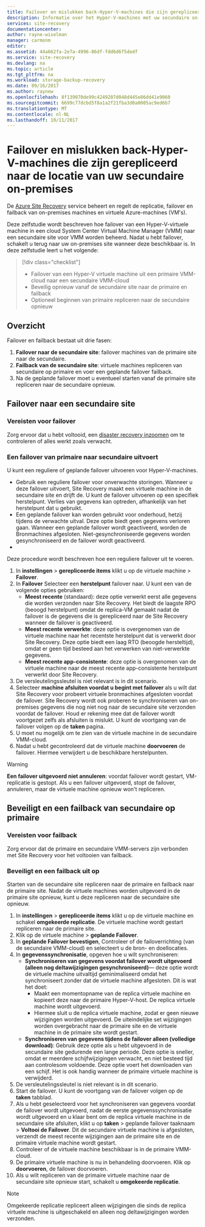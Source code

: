 ```yaml
---
title: Failover en mislukken back-Hyper-V-machines die zijn gerepliceerd naar een secundair datacenter met Site Recovery | Microsoft Docs
description: Informatie over het Hyper-V-machines met uw secundaire on-premises site failover en failback naar primaire site met Azure Site Recovery
services: site-recovery
documentationcenter: 
author: rayne-wiselman
manager: carmonm
editor: 
ms.assetid: 44a662fa-2e7a-4996-86df-fdd6d6f5dedf
ms.service: site-recovery
ms.devlang: na
ms.topic: article
ms.tgt_pltfrm: na
ms.workload: storage-backup-recovery
ms.date: 09/16/2017
ms.author: raynew
ms.openlocfilehash: 8f139070de99c4249207d048d445e86dd41e9060
ms.sourcegitcommit: 6699c77dcbd5f8a1a2f21fba3d0a0005ac9ed6b7
ms.translationtype: MT
ms.contentlocale: nl-NL
ms.lasthandoff: 10/11/2017
---
```

# <a name="fail-over-and-fail-back-hyper-v-vms-replicated-to-your-secondary-on-premises-site"></a>Failover en mislukken back-Hyper-V-machines die zijn gerepliceerd naar de locatie van uw secundaire on-premises

De [Azure Site Recovery](site-recovery-overview.md) service beheert en regelt de replicatie, failover en failback van on-premises machines en virtuele Azure-machines (VM's).

Deze zelfstudie wordt beschreven hoe failover van een Hyper-V-virtuele machine in een cloud System Center Virtual Machine Manager (VMM) naar een secundaire site voor VMM worden beheerd. Nadat u hebt failover, schakelt u terug naar uw on-premises site wanneer deze beschikbaar is. In deze zelfstudie leert u het volgende:

> [!div class="checklist"]
> * Failover van een Hyper-V virtuele machine uit een primaire VMM-cloud naar een secundaire VMM-cloud
> * Beveilig opnieuw vanaf de secundaire site naar de primaire en failback
> * Optioneel beginnen van primaire repliceren naar de secundaire opnieuw

## <a name="overview"></a>Overzicht

Failover en failback bestaat uit drie fasen:

1. **Failover naar de secundaire site**: failover machines van de primaire site naar de secundaire.
2. **Failback van de secundaire site**: virtuele machines repliceren van secundaire op primaire en voer een geplande failover failback.
3. Na de geplande failover moet u eventueel starten vanaf de primaire site repliceren naar de secundaire opnieuw.


## <a name="fail-over-to-a-secondary-site"></a>Failover naar een secundaire site

### <a name="failover-prerequisites"></a>Vereisten voor failover

Zorg ervoor dat u hebt voltooid, een [disaster recovery inzoomen](tutorial-dr-drill-secondary.md) om te controleren of alles werkt zoals verwacht.


### <a name="run-a-failover-from-primary-to-secondary"></a>Een failover van primaire naar secundaire uitvoert

U kunt een reguliere of geplande failover uitvoeren voor Hyper-V-machines.

- Gebruik een reguliere failover voor onverwachte storingen. Wanneer u deze failover uitvoert, Site Recovery maakt een virtuele machine in de secundaire site en drijft de. U kunt de failover uitvoeren op een specifiek herstelpunt. Verlies van gegevens kan optreden, afhankelijk van het herstelpunt dat u gebruikt.
- Een geplande failover kan worden gebruikt voor onderhoud, hetzij tijdens de verwachte uitval. Deze optie biedt geen gegevens verloren gaan. Wanneer een geplande failover wordt geactiveerd, worden de Bronmachines afgesloten. Niet-gesynchroniseerde gegevens worden gesynchroniseerd en de failover wordt geactiveerd. 
- 
Deze procedure wordt beschreven hoe een reguliere failover uit te voeren.


1. In **instellingen** > **gerepliceerde items** klikt u op de virtuele machine > **Failover**.
2. In **Failover** Selecteer een **herstelpunt** failover naar. U kunt een van de volgende opties gebruiken:
    - **Meest recente** (standaard): deze optie verwerkt eerst alle gegevens die worden verzonden naar Site Recovery. Het biedt de laagste RPO (beoogd herstelpunt) omdat de replica-VM gemaakt nadat de failover is de gegevens die is gerepliceerd naar de Site Recovery wanneer de failover is geactiveerd.
    - **Meest recente verwerkte**: deze optie is overgenomen van de virtuele machine naar het recentste herstelpunt dat is verwerkt door Site Recovery. Deze optie biedt een laag RTO (beoogde hersteltijd), omdat er geen tijd besteed aan het verwerken van niet-verwerkte gegevens.
    - **Meest recente app-consistente**: deze optie is overgenomen van de virtuele machine naar de meest recente app-consistente herstelpunt verwerkt door Site Recovery. 
3. De versleutelingssleutel is niet relevant is in dit scenario.
4. Selecteer **machine afsluiten voordat u begint met failover** als u wilt dat Site Recovery voor probeert virtuele bronmachines afgesloten voordat de failover. Site Recovery wordt ook proberen te synchroniseren van on-premises gegevens die nog niet nog naar de secundaire site verzonden voordat de failover. Houd er rekening mee dat de failover wordt voortgezet zelfs als afsluiten is mislukt. U kunt de voortgang van de failover volgen op de **taken** pagina.
5. U moet nu mogelijk om te zien van de virtuele machine in de secundaire VMM-cloud.
6. Nadat u hebt gecontroleerd dat de virtuele machine **doorvoeren** de failover. Hiermee verwijdert u de beschikbare herstelpunten.

> [!WARNING]
> **Een failover uitgevoerd niet annuleren**: voordat failover wordt gestart, VM-replicatie is gestopt. Als u een failover uitgevoerd, stopt de failover, annuleren, maar de virtuele machine opnieuw won't repliceren.  


## <a name="reprotect-and-fail-back-from-secondary-to-primary"></a>Beveiligt en een failback van secundaire op primaire

### <a name="prerequisites-for-failback"></a>Vereisten voor failback

Zorg ervoor dat de primaire en secundaire VMM-servers zijn verbonden met Site Recovery voor het voltooien van failback.


### <a name="reprotect-and-fail-back"></a>Beveiligt en een failback uit op

Starten van de secundaire site repliceren naar de primaire en failback naar de primaire site. Nadat de virtuele machines worden uitgevoerd in de primaire site opnieuw, kunt u deze repliceren naar de secundaire site opnieuw.  

1. In **instellingen** > **gerepliceerde items** klikt u op de virtuele machine en schakel **omgekeerde replicatie**. De virtuele machine wordt gestart repliceren naar de primaire site.
2. Klik op de virtuele machine > **geplande Failover**.
3. In **geplande Failover bevestigen**, Controleer of de failoverrichting (van de secundaire VMM-cloud) en selecteert u de bron- en doellocaties. 
4. In **gegevenssynchronisatie**, opgeven hoe u wilt synchroniseren:
    - **Synchroniseren van gegevens voordat failover wordt uitgevoerd (alleen nog deltawijzigingen gesynchroniseerd)**— deze optie wordt de virtuele machine uitvaltijd geminimaliseerd omdat het synchroniseert zonder dat de virtuele machine afgesloten. Dit is wat het doet:
        - Maakt een momentopname van de replica virtuele machine en kopieert deze naar de primaire Hyper-V-host. De replica virtuele machine wordt uitgevoerd.
        - Hiermee sluit u de replica virtuele machine, zodat er geen nieuwe wijzigingen worden uitgevoerd. De uiteindelijke set wijzigingen worden overgebracht naar de primaire site en de virtuele machine in de primaire site wordt gestart.
    - **Synchroniseren van gegevens tijdens de failover alleen (volledige download)**: Gebruik deze optie als u hebt uitgevoerd in de secundaire site gedurende een lange periode. Deze optie is sneller, omdat er meerdere schijfwijzigingen verwacht, en niet besteed tijd aan controlesom voldoende. Deze optie voert het downloaden van een schijf. Het is ook handig wanneer de primaire virtuele machine is verwijderd.
5. De versleutelingssleutel is niet relevant is in dit scenario.
6. Start de failover. U kunt de voortgang van de failover volgen op de **taken** tabblad.
7. Als u hebt geselecteerd voor het synchroniseren van gegevens voordat de failover wordt uitgevoerd, nadat de eerste gegevenssynchronisatie wordt uitgevoerd en u klaar bent om de replica virtuele machine in de secundaire site afsluiten, klikt u op **taken** > geplande failover taaknaam >  **Voltooi de Failover**. Dit de secundaire virtuele machine is afgesloten, verzendt de meest recente wijzigingen aan de primaire site en de primaire virtuele machine wordt gestart.
8. Controleer of de virtuele machine beschikbaar is in de primaire VMM-cloud.
9. De primaire virtuele machine is nu in behandeling doorvoeren. Klik op **doorvoeren**, de failover doorvoeren.
10. Als u wilt repliceren van de primaire virtuele machine naar de secundaire site opnieuw start, schakelt u **omgekeerde replicatie**.


> [!NOTE]
> Omgekeerde replicatie repliceert alleen wijzigingen die sinds de replica virtuele machine is uitgeschakeld en alleen nog deltawijzigingen worden verzonden.

